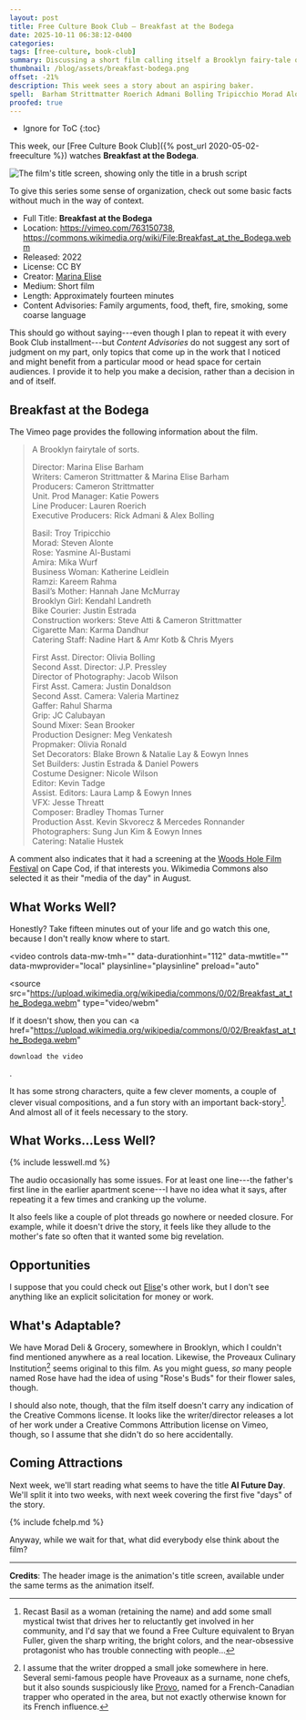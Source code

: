 ```yaml
---
layout: post
title: Free Culture Book Club — Breakfast at the Bodega
date: 2025-10-11 06:38:12-0400
categories:
tags: [free-culture, book-club]
summary: Discussing a short film calling itself a Brooklyn fairy-tale of sorts.
thumbnail: /blog/assets/breakfast-bodega.png
offset: -21%
description: This week sees a story about an aspiring baker.
spell:  Barham Strittmatter Roerich Admani Bolling Tripicchio Morad Alonte Al-Bustami Wurf Leidlein Rahma Kendahl Landreth Atti Dandhur Amr Kotb Pressley Calubayan Brooker Propmaker Eowyn Tadge Threatt Skvorecz Ronnander Hustek WTySL_ Proveaux uIpAY
proofed: true
---
```


* Ignore for ToC
{:toc}

This week, our [Free Culture Book Club]({% post_url 2020-05-02-freeculture %}) watches **Breakfast at the Bodega**.

![The film's title screen, showing only the title in a brush script](/blog/assets/breakfast-bodega.png "Don't judge a...no, they say that for books, I guess...")

To give this series some sense of organization, check out some basic facts without much in the way of context.

 * Full Title:  **Breakfast at the Bodega**
 * Location:  <https://vimeo.com/763150738>, <https://commons.wikimedia.org/wiki/File:Breakfast_at_the_Bodega.webm>
 * Released:  2022
 * License:  CC BY
 * Creator:  [Marina Elise](https://vimeo.com/marinaelise)
 * Medium:  Short film
 * Length:  Approximately fourteen minutes
 * Content Advisories:  Family arguments, food, theft, fire, smoking, some coarse language

This should go without saying---even though I plan to repeat it with every Book Club installment---but *Content Advisories* do not suggest any sort of judgment on my part, only topics that come up in the work that I noticed and might benefit from a particular mood or head space for certain audiences.  I provide it to help you make a decision, rather than a decision in and of itself.

## Breakfast at the Bodega

The Vimeo page provides the following information about the film.

> A Brooklyn fairytale of sorts.
>
> Director: Marina Elise Barham  
> Writers: Cameron Strittmatter & Marina Elise Barham  
> Producers: Cameron Strittmatter  
> Unit. Prod Manager: Katie Powers  
> Line Producer: Lauren Roerich  
> Executive Producers: Rick Admani & Alex Bolling
>
> Basil: Troy Tripicchio  
> Morad: Steven Alonte  
> Rose: Yasmine Al-Bustami  
> Amira: Mika Wurf  
> Business Woman: Katherine Leidlein  
> Ramzi: Kareem Rahma  
> Basil’s Mother: Hannah Jane McMurray  
> Brooklyn Girl: Kendahl Landreth  
> Bike Courier: Justin Estrada  
> Construction workers: Steve Atti & Cameron Strittmatter  
> Cigarette Man: Karma Dandhur  
> Catering Staff: Nadine Hart & Amr Kotb & Chris Myers
>
> First Asst. Director: Olivia Bolling  
> Second Asst. Director: J.P. Pressley  
> Director of Photography: Jacob Wilson  
> First Asst. Camera: Justin Donaldson  
> Second Asst. Camera: Valeria Martinez  
> Gaffer: Rahul Sharma  
> Grip: JC Calubayan  
> Sound Mixer: Sean Brooker  
> Production Designer: Meg Venkatesh  
> Propmaker: Olivia Ronald  
> Set Decorators: Blake Brown & Natalie Lay & Eowyn Innes  
> Set Builders: Justin Estrada & Daniel Powers  
> Costume Designer: Nicole Wilson  
> Editor: Kevin Tadge  
> Assist. Editors: Laura Lamp & Eowyn Innes  
> VFX: Jesse Threatt  
> Composer: Bradley Thomas Turner  
> Production Asst. Kevin Skvorecz & Mercedes Ronnander  
> Photographers: Sung Jun Kim & Eowyn Innes  
> Catering: Natalie Hustek

A comment also indicates that it had a screening at the [Woods Hole Film Festival](https://woodsholefilmfestival.org/) on Cape Cod, if that interests you.  Wikimedia Commons also selected it as their "media of the day" in August.

## What Works Well?

Honestly?  Take fifteen minutes out of your life and go watch this one, because I don't really know where to start.

<video
  controls
  data-mw-tmh=""
  data-durationhint="112"
  data-mwtitle=""
  data-mwprovider="local"
  playsinline="playsinline"
  preload="auto"
>
  <source
    src="https://upload.wikimedia.org/wikipedia/commons/0/02/Breakfast_at_the_Bodega.webm"
    type="video/webm"
  >
  If it doesn't show, then you can
  <a
    href="https://upload.wikimedia.org/wikipedia/commons/0/02/Breakfast_at_the_Bodega.webm"
  >
    download the video
  </a>.
</video>

It has some strong characters, quite a few clever moments, a couple of clever visual compositions, and a fun story with an important back-story[^WTySL_].  And almost all of it feels necessary to the story.

[^WTySL_]:  Recast Basil as a woman (retaining the name) and add some small mystical twist that drives her to reluctantly get involved in her community, and I'd say that we found a Free Culture equivalent to Bryan Fuller, given the sharp writing, the bright colors, and the near-obsessive protagonist who has trouble connecting with people...

## What Works...Less Well?

{% include lesswell.md %}

The audio occasionally has some issues.  For at least one line---the father's first line in the earlier apartment scene---I have no idea what it says, after repeating it a few times and cranking up the volume.

It also feels like a couple of plot threads go nowhere or needed closure.  For example, while it doesn't drive the story, it feels like they allude to the mother's fate so often that it wanted some big revelation.

## Opportunities

I suppose that you could check out [Elise](https://www.marinaelise.com/)'s other work, but I don't see anything like an explicit solicitation for money or work.

## What's Adaptable?

We have Morad Deli & Grocery, somewhere in Brooklyn, which I couldn't find mentioned anywhere as a real location.  Likewise, the Proveaux Culinary Institution[^uIpAY] seems original to this film.  As you might guess, *so* many people named Rose have had the idea of using "Rose's Buds" for their flower sales, though.

[^uIpAY]:  I assume that the writer dropped a small joke somewhere in here.  Several semi-famous people have Proveaux as a surname, none chefs, but it also sounds suspiciously like [Provo](https://en.wikipedia.org/wiki/Provo,_Utah), named for a French-Canadian trapper who operated in the area, but not exactly otherwise known for its French influence.

I should also note, though, that the film itself doesn't carry any indication of the Creative Commons license.  It looks like the writer/director releases a lot of her work under a Creative Commons Attribution license on Vimeo, though, so I assume that she didn't do so here accidentally.

## Coming Attractions

Next week, we'll start reading what seems to have the title **AI Future Day**.  We'll split it into two weeks, with next week covering the first five "days" of the story.

{% include fchelp.md %}

Anyway, while we wait for that, what did everybody else think about the film?

* * *

**Credits**:  The header image is the animation's title screen, available under the same terms as the animation itself.
